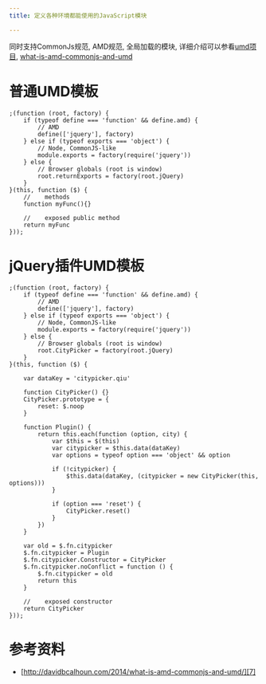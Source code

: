 ```yaml
---
title: 定义各种环境都能使用的JavaScript模块

---
```


同时支持CommonJs规范, AMD规范, 全局加载的模块, 详细介绍可以参看[umd项目][1], [what-is-amd-commonjs-and-umd][7]


# 普通UMD模板

```
;(function (root, factory) {
    if (typeof define === 'function' && define.amd) {
        // AMD
        define(['jquery'], factory)
    } else if (typeof exports === 'object') {
        // Node, CommonJS-like
        module.exports = factory(require('jquery'))
    } else {
        // Browser globals (root is window)
        root.returnExports = factory(root.jQuery)
    }
}(this, function ($) {
    //    methods
    function myFunc(){}

    //    exposed public method
    return myFunc
}));
```

# jQuery插件UMD模板

```
;(function (root, factory) {
    if (typeof define === 'function' && define.amd) {
        // AMD
        define(['jquery'], factory)
    } else if (typeof exports === 'object') {
        // Node, CommonJS-like
        module.exports = factory(require('jquery'))
    } else {
        // Browser globals (root is window)
        root.CityPicker = factory(root.jQuery)
    }
}(this, function ($) {

    var dataKey = 'citypicker.qiu'

    function CityPicker() {}
    CityPicker.prototype = {
        reset: $.noop
    }

    function Plugin() {
        return this.each(function (option, city) {
            var $this = $(this)
            var citypicker = $this.data(dataKey)
            var options = typeof option === 'object' && option

            if (!citypicker) {
                $this.data(dataKey, (citypicker = new CityPicker(this, options)))
            }

            if (option === 'reset') {
                CityPicker.reset()
            }
        })
    }

    var old = $.fn.citypicker
    $.fn.citypicker = Plugin
    $.fn.citypicker.Constructor = CityPicker
    $.fn.citypicker.noConflict = function () {
        $.fn.citypicker = old
        return this
    }

    //    exposed constructor
    return CityPicker
}));
```


# 参考资料

- [http://davidbcalhoun.com/2014/what-is-amd-commonjs-and-umd/][7]

[7]: http://davidbcalhoun.com/2014/what-is-amd-commonjs-and-umd/
[6]: https://github.com/umdjs/umd/blob/master/jqueryPlugin.js
[5]: https://github.com/umdjs/umd/blob/master/returnExportsGlobal.js
[4]: https://github.com/umdjs/umd/blob/master/returnExports.js
[3]: https://github.com/umdjs/umd/blob/master/amdWebGlobal.js
[2]: https://github.com/umdjs/umd/blob/master/amdWeb.js
[1]: https://github.com/umdjs/umd
